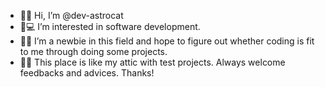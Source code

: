 - 👋🐱 Hi, I’m @dev-astrocat 
- 👀💻 I’m interested in software development.
- 🌱🌿  I’m a newbie in this field and hope to figure out whether coding is fit to me through doing some projects. 
- 🏡💜 This place is like my attic with test projects. Always welcome feedbacks and advices. Thanks!

<!---
dev-astrocat/dev-astrocat is a ✨ special ✨ repository because its `README.md` (this file) appears on your GitHub profile.
You can click the Preview link to take a look at your changes.
--->
